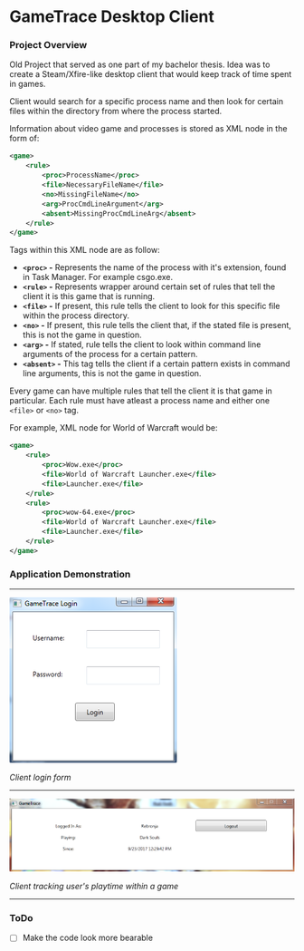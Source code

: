 # GameTrace Desktop Client

### Project Overview

Old Project that served as one part of my bachelor thesis. Idea was to create a Steam/Xfire-like desktop client that would keep track of time spent in games.

Client would search for a specific process name and then look for certain files within the directory from where the process started.

Information about video game and processes is stored as XML node in the form of:

```xml
<game>
	<rule>
		<proc>ProcessName</proc>
		<file>NecessaryFileName</file>
		<no>MissingFileName</no>
		<arg>ProcCmdLineArgument</arg>
		<absent>MissingProcCmdLineArg</absent>
	</rule>
</game>
```

Tags within this XML node are as follow:

 * **`<proc>` -** Represents the name of the process with it's extension, found in Task Manager. For example csgo.exe.
 * **`<rule>` -** Represents wrapper around certain set of rules that tell the client it is this game that is running.
 * **`<file>` -** If present, this rule tells the client to look for this specific file within the process directory.
 * **`<no>` -** If present, this rule tells the client that, if the stated file is present, this is not the game in question.
 * **`<arg>` -** If stated, rule tells the client to look within command line arguments of the process for a certain pattern.
 * **`<absent>` -** This tag tells the client if a certain pattern exists in command line arguments, this is not the game in question.

Every game can have multiple rules that tell the client it is that game in particular. Each rule must have atleast a process name and either one `<file>` or `<no>` tag.

For example, XML node for World of Warcraft would be:

```xml
<game>
	<rule>
		<proc>Wow.exe</proc>
		<file>World of Warcraft Launcher.exe</file>
		<file>Launcher.exe</file>
	</rule>
	<rule>
		<proc>wow-64.exe</proc>
		<file>World of Warcraft Launcher.exe</file>
		<file>Launcher.exe</file>
	</rule>
</game>
```

### Application Demonstration

<hr/>

![](demonstrationImages/login.png)

*Client login form*

<hr/>

![](demonstrationImages/playing.png)

*Client tracking user's playtime within a game*

<hr/>

### ToDo

- [ ] Make the code look more bearable
